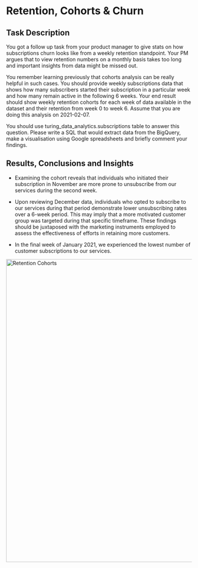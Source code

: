 # Retention, Cohorts & Churn

## Task Description 

You got a follow up task from your product manager to give stats on how subscriptions churn looks like from a weekly retention standpoint. Your PM argues that to view retention numbers on a monthly basis takes too long and important insights from data might be missed out.

You remember learning previously that cohorts analysis can be really helpful in such cases. You should provide weekly subscriptions data that shows how many subscribers started their subscription in a particular week and how many remain active in the following 6 weeks. Your end result should show weekly retention cohorts for each week of data available in the dataset and their retention from week 0 to week 6. Assume that you are doing this analysis on 2021-02-07.

You should use turing_data_analytics.subscriptions table to answer this question. Please write a SQL that would extract data from the BigQuery, make a visualisation using Google spreadsheets and briefly comment your findings.

## Results, Conclusions and Insights 

- Examining the cohort reveals that individuals who initiated their subscription in November are more prone to unsubscribe from our services during the second week.

- Upon reviewing December data, individuals who opted to subscribe to our services during that period demonstrate lower unsubscribing rates over a 6-week period. This may imply that a more motivated customer group was targeted during that specific timeframe. 
These findings should be juxtaposed with the marketing instruments employed to assess the effectiveness of efforts in retaining more customers.

- In the final week of January 2021, we experienced the lowest number of customer subscriptions to our services.

<img width="821" alt="Retention Cohorts" src="https://github.com/LinasSut/Turing-College-Data-Projects/assets/92430287/05d23c0a-5c9b-4001-b43b-822453398c05">


